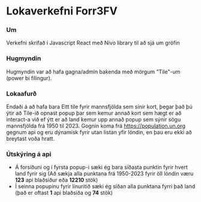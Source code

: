 # Lokaverkefni Forr3FV

### Um
Verkefni skrifað í Javascript React með Nivo library til að sjá um gröfin

### Hugmyndin
Hugmyndin var að hafa gagna/admin bakenda með mörgum "Tile"-um (power bi fílingur). 

### Lokaafurð
Endaði á að hafa bara Eitt tile fyrir mannsfjölda sem sínir kort, þegar það þú ýtir að Tile-ið opnast popup þar sem kemur annað kort sem hægt er að interact-a við ef ýtt er að land kemur upp annað popup sem sýnir sögu mannsfjölda frá 1950 til 2023. Gognin koma frá https://population.un.org gegnum api og eru dýnamisk fyrir utan listan yfir löndin, en þau eru ekki að breytast voða hratt.

### Útskýring á api
* Á forsíðuni og í fyrsta popup-i sæki ég bara síðasta punktin fyrir hvert land fyrir sig (Að sækja alla punktana frá 1950-2023 fyrir öll löndin væru **123** api blaðsíður eða **12210** stök)
* Í seinna popupinu fyrir línuritið sæki ég síðan alla punktana fyrri það land (það er oftast **1** api blaðsíða og **74** stök)